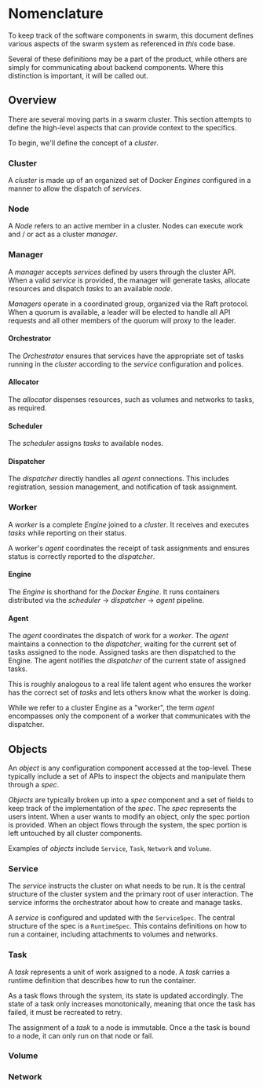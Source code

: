 # Nomenclature

To keep track of the software components in swarm, this document defines
various aspects of the swarm system as referenced in _this_ code base.

Several of these definitions may be a part of the product, while others are
simply for communicating about backend components. Where this distinction is
important, it will be called out.

## Overview

There are several moving parts in a swarm cluster. This section attempts to
define the high-level aspects that can provide context to the specifics.

To begin, we'll define the concept of a _cluster_.

### Cluster

A _cluster_ is made up of an organized set of Docker _Engines_ configured in a
manner to allow the dispatch of _services_.

### Node

A _Node_ refers to an active member in a cluster. Nodes can execute work and / or
act as a cluster _manager_.

### Manager

A _manager_ accepts _services_ defined by users through the cluster API. When a
valid _service_ is provided, the manager will generate tasks, allocate resources
and dispatch _tasks_ to an available _node_.

_Managers_ operate in a coordinated group, organized via the Raft protocol.
When a quorum is available, a leader will be elected to handle all API requests
and all other members of the quorum will proxy to the leader.

#### Orchestrator

The _Orchestrator_ ensures that services have the appropriate set of tasks
running in the _cluster_ according to the _service_ configuration and polices.

#### Allocator

The _allocator_ dispenses resources, such as volumes and networks to tasks, as required.

#### Scheduler

The _scheduler_ assigns _tasks_ to available nodes.

#### Dispatcher

The _dispatcher_ directly handles all _agent_ connections. This includes
registration, session management, and notification of task assignment.

### Worker

A _worker_ is a complete _Engine_ joined to a _cluster_. It receives and executes
_tasks_ while reporting on their status.

A worker's _agent_ coordinates the receipt of task assignments and ensures status
is correctly reported to the _dispatcher_.

#### Engine

The _Engine_ is shorthand for the _Docker Engine_. It runs containers
distributed via the _scheduler_ -> _dispatcher_ -> _agent_ pipeline.

#### Agent

The _agent_ coordinates the dispatch of work for a _worker_. The _agent_
maintains a connection to the _dispatcher_, waiting for the current set of
tasks assigned to the node. Assigned tasks are then dispatched to the Engine.
The agent notifies the _dispatcher_ of the current state of assigned tasks.

This is roughly analogous to a real life talent agent who ensures the worker
has the correct set of _tasks_ and lets others know what the worker is doing.

While we refer to a cluster Engine as a "worker", the term _agent_ encompasses
only the component of a worker that communicates with the dispatcher.

## Objects

An _object_ is any configuration component accessed at the top-level. These
typically include a set of APIs to inspect the objects and manipulate them
through a _spec_.

_Objects_ are typically broken up into a _spec_ component and a set of fields
to keep track of the implementation of the _spec_. The _spec_ represents the
users intent. When a user wants to modify an object, only the spec portion is
provided. When an object flows through the system, the spec portion is left
untouched by all cluster components.

Examples of _objects_ include `Service`, `Task`, `Network` and `Volume`.

### Service

The _service_ instructs the cluster on what needs to be run. It is the central
structure of the cluster system and the primary root of user interaction. The
service informs the orchestrator about how to create and manage tasks.

A _service_ is configured and updated with the `ServiceSpec`. The
central structure of the spec is a `RuntimeSpec`. This contains definitions on
how to run a container, including attachments to volumes and networks.

### Task

A _task_ represents a unit of work assigned to a node. A _task_ carries a runtime
definition that describes how to run the container.

As a task flows through the system, its state is updated accordingly. The state
of a task only increases monotonically, meaning that once the task has failed,
it must be recreated to retry.

The assignment of a _task_ to a node is immutable. Once a the task is bound to a
node, it can only run on that node or fail.

### Volume
### Network
